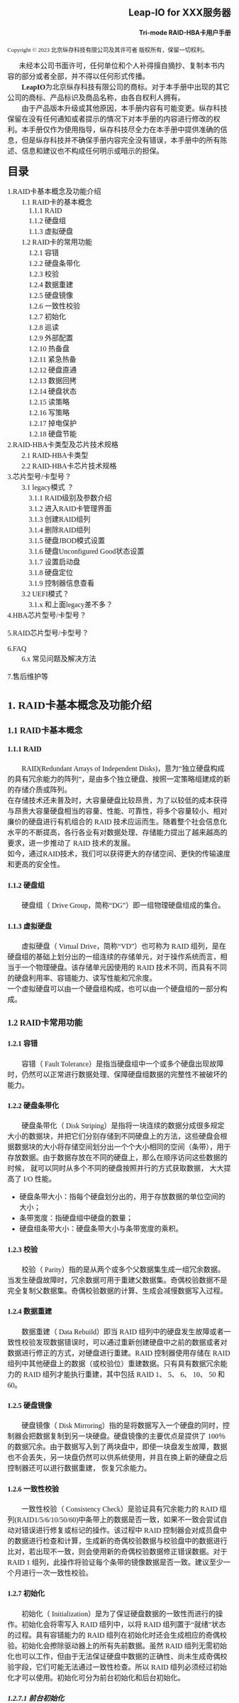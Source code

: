 
<br /><br /><br /><br /><br />
## <p align=right>Leap-IO for XXX服务器
#### <p align=right>Tri-mode RAID-HBA卡用户手册 


<div STYLE="page-break-after: always;"></div>

<font size=2 face="黑体"> Copyright © 2023 北京纵存科技有限公司及其许可者 版权所有，保留一切权利。  

&emsp;&emsp;<font size=3 face="宋体">未经本公司书面许可，任何单位和个人补得擅自摘抄、复制本书内容的部分或者全部，并不得以任何形式传播。<br />
&emsp;&emsp;**LeapIO**为北京纵存科技有限公司的商标。对于本手册中出现的其它公司的商标、产品标识及商品名称，由各自权利人拥有。<br />
&emsp;&emsp;由于产品版本升级或其他原因，本手册内容有可能变更。纵存科技保留在没有任何通知或者提示的情况下对本手册的内容进行修改的权利。本手册仅作为使用指导，纵存科技尽全力在本手册中提供准确的信息，但是纵存科技并不确保手册内容完全没有错误，本手册中的所有陈述、信息和建议也不构成任何明示或暗示的担保。

<div STYLE="page-break-after: always;"></div>

<font size=5 face="黑体">**目录**</font> <br />

<font size=3 face="宋体">1.RAID卡基本概念及功能介绍<br />
&emsp;&emsp;1.1 RAID卡的基本概念<br />
&emsp;&emsp;&emsp;1.1.1 RAID<br />
&emsp;&emsp;&emsp;1.1.2 硬盘组<br />
&emsp;&emsp;&emsp;1.1.3 虚拟硬盘<br />
&emsp;&emsp;1.2 RAID卡的常用功能<br />
&emsp;&emsp;&emsp;1.2.1   容错<br />
&emsp;&emsp;&emsp;1.2.2   硬盘条带化<br />
&emsp;&emsp;&emsp;1.2.3   校验<br />
&emsp;&emsp;&emsp;1.2.4   数据重建<br />
&emsp;&emsp;&emsp;1.2.5   硬盘镜像<br />
&emsp;&emsp;&emsp;1.2.6   一致性校验<br />
&emsp;&emsp;&emsp;1.2.7   初始化<br />
&emsp;&emsp;&emsp;1.2.8   巡读<br />
&emsp;&emsp;&emsp;1.2.9   外部配置<br />
&emsp;&emsp;&emsp;1.2.10  热备盘<br />
&emsp;&emsp;&emsp;1.2.11  紧急热备<br />
&emsp;&emsp;&emsp;1.2.12  硬盘直通<br />
&emsp;&emsp;&emsp;1.2.13  数据回拷<br />
&emsp;&emsp;&emsp;1.2.14  硬盘状态<br />
&emsp;&emsp;&emsp;1.2.15  读策略<br />
&emsp;&emsp;&emsp;1.2.16  写策略<br />
&emsp;&emsp;&emsp;1.2.17  掉电保护<br />
&emsp;&emsp;&emsp;1.2.18  硬盘节能<br />
2.RAID-HBA卡类型及芯片技术规格<br />
&emsp;&emsp;2.1 RAID-HBA卡类型<br />
&emsp;&emsp;2.2 RAID-HBA卡芯片技术规格<br />
3.芯片型号/卡型号？ <br />
&emsp;&emsp;3.1 legacy模式 ？<br />
&emsp;&emsp;&emsp;3.1.1 RAID级别及参数介绍<br />
&emsp;&emsp;&emsp;3.1.2 进入RAID卡管理界面<br />
&emsp;&emsp;&emsp;3.1.3 创建RAID组列<br />
&emsp;&emsp;&emsp;3.1.4 删除RAID组列<br />
&emsp;&emsp;&emsp;3.1.5 硬盘JBOD模式设置<br />
&emsp;&emsp;&emsp;3.1.6 硬盘Unconfigured Good状态设置<br />
&emsp;&emsp;&emsp;3.1.7 设置启动盘<br />
&emsp;&emsp;&emsp;3.1.8 硬盘定位<br />
&emsp;&emsp;&emsp;3.1.9 控制器信息查看<br />
&emsp;&emsp;3.2 UEFI模式？<br />
&emsp;&emsp;&emsp;3.1.x 和上面legacy差不多？<br/>
4.HBA芯片型号/卡型号？ <br />

5.RAID芯片型号/卡型号？<br /> 

6.FAQ<br />
&emsp;&emsp;6.x 常见问题及解决方法<br />

7.售后维护等<br />

<div STYLE="page-break-after: always;"></div>

## 1. RAID卡基本概念及功能介绍
### 1.1 RAID卡基本概念
#### 1.1.1 RAID
&emsp;&emsp;RAID(Redundant Arrays of Independent Disks)，意为“独立硬盘构成的具有冗余能力的阵列”，是由多个独立硬盘、按照一定策略组建成的新的存储介质或阵列。
&emsp;&emsp;<br />在存储技术还未普及时，大容量硬盘比较昂贵，为了以较低的成本获得与昂贵大容量硬盘相当的容量、性能、可靠性，将多个容量较小、相对廉价的硬盘进行有机组合的 RAID 技术应运而生。随着整个社会信息化水平的不断提高，各行各业有对数据处理、存储能力提出了越来越高的要求，进一步推动了 RAID 技术的发展。
&emsp;&emsp;<br />如今，通过RAID技术，我们可以获得更大的存储空间、更快的传输速度和更高的安全性。
#### 1.1.2 硬盘组
&emsp;&emsp;硬盘组（ Drive Group，简称“DG”）即一组物理硬盘组成的集合。
#### 1.1.3 虚拟硬盘
&emsp;&emsp;虚拟硬盘（ Virtual Drive，简称“VD”）也可称为 RAID 组列，是在硬盘组的基础上划分出的一组连续的存储单元，对于操作系统而言，相当于一个物理硬盘。该存储单元因使用的 RAID 技术不同，而具有不同的硬盘利用率、容错能力、读写性能和冗余度。
&emsp;&emsp;<br />一个虚拟硬盘可以由一个硬盘组构成，也可以由一个硬盘组的一部分构成。
### 1.2 RAID卡常用功能
#### 1.2.1 容错
&emsp;&emsp;容错（ Fault Tolerance）是指当硬盘组中一个或多个硬盘出现故障时，仍然可以正常进行数据处理、保障硬盘组数据的完整性不被破坏的能力。
#### 1.2.2 硬盘条带化
&emsp;&emsp;硬盘条带化（ Disk Striping）是指将一块连续的数据分成很多规定大小的数据块，并把它们分别存储到不同硬盘上的方法，这些硬盘会根据数据块的大小将存储空间划分出一个个大小相同的空间（条带），用于存放数据。由于数据存放在不同的硬盘上，那么在顺序访问这些数据的时候， 就可以同时从多个不同的硬盘按照并行的方式获取数据， 大大提高了 I/O 性能。
+ 硬盘条带大小：指每个硬盘划分出的，用于存放数据的单位空间的大小；
+ 条带宽度：指硬盘组中硬盘的数量；
+ 硬盘组条带大小：硬盘条带大小与条带宽度的乘积。
#### 1.2.3 校验
&emsp;&emsp;校验（ Parity）指的是从两个或多个父数据集生成一组冗余数据。当发生硬盘故障时，冗余数据可用于重建父数据集。奇偶校验数据不是完全复制父数据集。奇偶校验数据的计算、生成会减慢数据写入过程。
#### 1.2.4 数据重建
&emsp;&emsp;数据重建（ Data Rebuild）即当 RAID 组列中的硬盘发生故障或者一致性校验发现数据错误时，可以通过重新创建硬盘中之前的数据或者对数据进行修正的方式，对硬盘进行重建。RAID 控制器使用存储在 RAID 组列中其他硬盘上的数据（或校验位）重建数据。只有具有数据冗余能力的 RAID 组列才能执行重建，其中包括 RAID 1、 5、 6、 10、 50 和 60。
#### 1.2.5 硬盘镜像
&emsp;&emsp;硬盘镜像（ Disk Mirroring）指的是将数据写入一个硬盘的同时，控制器会把数据复制到另一块硬盘。硬盘镜像的主要优点是提供了 100％的数据冗余。由于数据写入到了两块盘中，即使一块盘发生故障，数据也不会丢失，另一块盘仍然可以供系统使用，并且在换上新的硬盘之后控制器还可以进行数据重建， 恢复冗余能力。
#### 1.2.6 一致性校验
&emsp;&emsp;一致性校验（ Consistency Check）是验证具有冗余能力的 RAID 组列(RAID1/5/6/10/50/60)中条带上的数据是否一致，如果不一致会尝试自动对错误进行修复或标记的操作。该过程中 RAID 控制器会对成员盘中的数据进行检查和计算，生成新的奇偶校验数据与校验盘中的数据进行比对，若出现不一致，则会使用新的奇偶校验数据修正错误数据。对于 RAID 1 组列，此操作将验证每个条带的镜像数据是否一致。建议至少一个月进行一次一致性校验。
#### 1.2.7 初始化
&emsp;&emsp;初始化（ Initialization）是为了保证硬盘数据的一致性而进行的操作。初始化会将零写入 RAID 组列中，以将 RAID 组列置于“就绪”状态的过程。具有容错能力的 RAID 组列在初始化时还会生成相应的奇偶校验。初始化会擦除驱动器上的所有先前数据。虽然 RAID 组列无需初始化也可以工作，但由于无法保证硬盘中数据的正确性、尚未生成奇偶校验字段，它们可能无法通过一致性检查。所以 RAID 组列必须经过初始化才可以使用。初始化可分为前台初始化和后台初始化。
##### 1.2.7.1 前台初始化
&emsp;&emsp;前台初始化分为两种：快速初始化(Fast)和全部初始化(Full)。
+ 快速初始化：控制器只需将硬盘组的前 100M（根据控制器不同大小可能会有差异）空间写零，就结束了初始化过程，用户可以快速使用硬盘组。
+ 全部初始化：控制器需要将硬盘组的全部空间写零，才会结束初始化过程。该初始化模式耗费时间较长，用户需要等待初始化结束可以使用硬盘组。
##### 1.2.7.2 后台初始化
&emsp;&emsp;后台初始化会在创建 RAID 组列后对成员盘进行检查，排查出硬盘错误、保证数据正确性。后台初始化会在 RAID 组列创建完成 5 分钟（不同固件版本可能存在差异） 后自动进行。后台初始化的目的是使具有冗余能力的 RAID 组列中各成员盘的数据满足 RAID 组列的级别要求：
+ 对于 RAID1、 10，后台初始化过程中如果发现主从成员盘的数据不一致，就会将主成员盘的数据复制到次成员盘中，覆盖不一致的数据；
+ 对于 RAID5、 6、 50、 60，后台初始化会对成员盘中条带的数据进行奇偶校验，如果发现新的校验位和组列中现存的校验数据不一致，就会使用新的校验数据替换掉旧数据。

&emsp;&emsp;后台初始化和一致性检验的功能类似，两者区别在于后台初始化是创建 RAID 组列后强制进行的操作，而一致性校验不是。后台初始化时要求RAID5、 6 级别的 RAID 组列满足最小成员盘数量，如果不能满足最小成员盘数量要求，后台初始化不会进行，需要手动进行。
+ RAID1 级别的 RAID 组列要求至少有 2 块成员盘，才可进行后台初始化；
+ RAID5 级别的 RAID 组列要求至少有 5 块成员盘，才可进行后台初始化；
+ RAID6 级别的 RAID 组列要求至少有 7 块成员盘，才可进行后台初始化；
#### 1.2.8 巡读
&emsp;&emsp;巡读（ Patrol Read）功能指的是通过对控制器下的硬盘进行巡回检查，以发现可能导致硬盘故障的潜在错误，然后采取措施纠正错误。巡读的目的是在数据损坏之前检测出硬盘故障，从而保护硬盘上数据的完整性。
&emsp;&emsp;发现错误后采取何种纠正措施取决于 RAID 组列的配置和出现的错误类型。巡读操作仅在控制器闲置了一段规定的时间后，并且没有其他后台任务执行时才会开始。
#### 1.2.9 外部配置
&emsp;&emsp;当插入服务器的硬盘带有RAID配置信息时(之前在其他 RAID 控制器上被配置为某一RAID组列的成员盘)， MegaRAID Storage Manager软件将会把 硬盘状态识别为外部配置(Foreign Configuration)，以提醒用户该硬盘带有之前的RAID配置信息，无法直接使用。这种情况下，用户可以将硬盘中带有的配置重新导入(Import)RAID控制器，实现RAID组列的迁移，或者可以清除配置，以便创建新的配置。
#### 1.2.10 热备盘
&emsp;&emsp;热备盘（ Hot Spares）是控制器系统下额外保留的、未使用的硬盘。它通常处于待机模式，如果RAID 组列中的成员盘发生故障，热备盘无需系统重启或用户干预即可自动更换故障盘。MegaRAID SAS RAID 控制器可以使用热备用驱动器实现故障驱动器的自动重建，从而提供高度的容错能力和零停机时间。
&emsp;&emsp;热备盘只对具有冗余能力的 RAID 组列生效： RAID1、 5、 6、 10、 50、 60。
&emsp;&emsp;RAID 控制器支持如下两种热备盘：
+ 局部热备盘（专用热备盘）：局部热备盘只能为一个或多个特定的 RAID 组列服务，如果其他组列出现故障盘，局部热备盘不会进行自动更换；
+ 全局热备盘：全局热备盘可以为 RAID 控制器下的所有 RAID 组列服务，当任何一个 RAID 组列出现成员盘故障时，全局热备盘都会自动顶替故障盘。
  
注意：设置热备盘时，其容量要等于或大于故障盘。
#### 1.2.11 紧急热备
&emsp;&emsp;与需要单独设置热备盘不同，紧急热备(Emergency Spare)策略允许RAID控制器在没有热备盘的情况下，当RAID组列出现故障盘时，使用空闲的Unconfigured Good状态硬盘作为故障盘的替代盘，自动对RAID组列进行补充，从而保证控制器下RAID组列的正常使用。
&emsp;&emsp;紧急热备要求用于备份的硬盘容量等于或大于故障盘，且只对具有冗余能力的RAID组列(RAID1、5、6、10、50、60)生效。
#### 1.2.12 硬盘直通
&emsp;&emsp;硬盘直通（ JBOD）又称指令透传，是指插在 RAID 卡上的物理硬盘在不配置虚拟硬盘的情况下，用户指令可以直接透传到硬盘、直接被操作系统识别、管理，而不经过 RAID 控制器处理。因为不受 RAID 控制器控制，所以直通硬盘无法组建 RAID 组列，但硬盘直通可以保证数据传输的稳定性，进而提高数据的安全性和传输性能。
#### 1.2.13 数据回拷
&emsp;&emsp;对于由冗余功能的 RAID 组列(RAID 1、5、6、10、50、60)，出现故障盘后，控制器会自动将数据重建至热备盘。当把故障盘换下、插上新的健康硬盘后，控制器会把重建好的热备盘数据回拷(Copyback)至健康硬盘中。回拷完成后，热备盘将自动恢复为热备状态。
#### 1.2.14 硬盘状态
&emsp;&emsp;硬盘状态反映了硬盘当前的工作模式、硬盘功能、正在进行何种操作等信息。<br/>
&emsp;&emsp;表1-1描述了HBA卡下硬盘的状态：</font>

<font size=2> 表1-1 HBA卡硬盘状态表</font> 
<font size=3 face="宋体">
| 状态| 含义 |
|--------|--------|
| Online| 控制器正在使用的硬盘，是现有 RAID 组列中的成员。|
| Ready|准备状态，该状态的硬盘可以用作 RAID 组列成员盘，也可以分配为热备盘。该状态的硬盘无法直接被操作系统发现、使用。|
|Available|该硬盘可能尚未准备好，因此不适合作为 RAID 成员盘或热备盘使用。|
|Failed|之前状态为“Online”或“Hot Spare”的硬盘，被固件检查出存在不可恢复的错误后，将变为 Failed 状态。|
|Missing|该硬盘被移除或处于未响应状态。|
|Standby|该设备不是硬盘设备。|
|Out of Sync|该硬盘为 IR RAID 组列的成员盘，但是和该 RAID 组列其他成员盘的数据不同步。|
|Degraded|该硬盘是 RAID 组列的一部分，且目前处于降级状态。|
|Rebuilding|硬盘正在进行数据重建。|
|Optimal|该硬盘为 RAID 组列成员盘，且状态良好。|</font> 

<font size=2> 表1-2 RAID卡硬盘状态表</font> 
<font size=3 face="宋体">
| 状态| 含义 |
|--------|--------|
| Online| 控制器正在使用的硬盘，是现有 RAID 组列中的成员。|
|Unconfigured Good|未被配置的良好状态，该状态的硬盘可以用作 RAID 组列成员盘，也可以分配为热备盘。该状态的硬盘无法直接被操作系统发现、使用。|
| Ready|准备状态，该状态的硬盘可以用作 RAID 组列成员盘，也可以分配为热备盘。该状态的硬盘无法直接被操作系统发现、使用。|
|Hot Spare|热备盘。该硬盘已经上电，并且准备在 RAID 组列中出现故障盘时，随时顶替故障盘。|
|Failed|之前状态为“Online”或“Hot Spare”的硬盘，被固件检查出存在不可恢复的错误后，将变为 Failed 状态。|
|Rebuild|硬盘正在进行数据重建，为了恢复 RAID 组列的冗余能力。|
|Unconfigured Bad|硬盘处在 Unconfigured Good 状态或未被初始化状态时，被固件检查出存在不可修复的错误，将会变为 Unconfigured Bad 状态。|
|Missing|丢失。RAID 组列中的硬盘被拔出后将处于丢失状态。|
|Offline|离线。该盘之前为 RAID 组列成员盘，现在处于离线状态，不可使用。|
|Shield State|临界状态。此时硬盘正在进行诊断操作。|
|Copyback|当硬盘正在替换 RAID 组列中 Failed 状态的硬盘时，会处于该状态。|
|JBOD|直通硬盘。不受RAID控制器的控制, 可直接被上层操作系统发现、使用。|

#### 1.2.15 读策略
&emsp;&emsp;RAID 组列的读策略有两种：
+ No Read Ahead：关闭预读取功能；
+ Read Ahead：开启预读取功能。在读取所请求的数据外，控制器会将请求数据所在地址之后的部分数据也读入到 Cache 中，以期望这些数据随后被系统使用时可以直接在 Cache 中命中，从而增快响应速度、提高读性能。
#### 1.2.16 写策略
&emsp;&emsp;RAID组列的写策略(Write Policy)有三种：
+ Always Write Back：一直使用写回策略。无论是否存在超级电容， RAID 组列都将使用写回策略进行数据写入。写回策略是指，控制器在将请求写入的数据写入 Cache 后，就向上层软件反馈写操作完成，可 RAID 控制器不会马上将数据写至硬盘，而是等到 Cache 写满后，才将这些数据一起写入指硬盘。如果控制器没有搭配超级电容时出现异常掉电，可能会使写入 Cache 中的数据还未写入至硬盘，就因掉电而丢失；
+ Write Through：控制器在将请求写入的数据写入至硬盘后，才向上层软件反馈写操作完成；
+ Write Back：条件使用写回策略。与 Always Write Back 不同， Write Back 策略在控制器使用超级电容时，会一直开启写回功能，而当检测到没有超级电容、电容正在充放电或电容损坏时，会自动切换至 Write Through 策略，从而保证数据不被丢失。

#### 1.2.17 掉电保护
&emsp;&emsp;当控制器搭配超级电容时，如果遇到异常掉电的情形，超级电容模块会利用电容中存储的电量，将Cache 中的数据写入至模块中的 Nand Flash 中进行保存，等到控制器下次上电时，再将存储在 NandFlash 中的数据写回 Cache，进而保证数据不会因掉电而丢失。

#### 1.2.18 硬盘节能
&emsp;&emsp;RAID 控制器具有硬盘节能的功能。当该功能开启时，控制器下 Unconfigured Good 状态的硬盘、热备盘都将处于节能状态。控制器允许节能状态下的硬盘暂时停转，当出现需要使用这些硬盘的操作时（如 RAID 组建、 RAID 组列出现故障盘等），将硬盘从节能状态唤醒。
&emsp;&emsp;硬盘节能状态适用于所有旋转式 SAS 和 SATA 硬盘。

## 2. RAID-HBA 卡类型及芯片技术规格
### 2.1 RAID-HBA卡类型
&emsp;&emsp;RAID-HBA 卡的类型及基本信息如表 2-1 所示。</font> <br/>
<font size=2> 表2-1 RAID-HBA卡类型及基本信息</font> 
<font size=3 face="宋体">
|物料描述|厂商|芯片|固件类型|芯片厂商|
|-|-|-|-|-|
|LSI 9400-16i Tri-mode HBA卡|博通|SAS3416|IT|博通|
|Leap-io xxx|LeapIO|xxxx|HBA|LeapIO|
|Leap-io xxx|LeapIO|xxxx|RAID|LeapIO|

缺真实的产品信息，要么编。

### 2.2 RAID-HBA卡芯片技术规格

xxxx  需要芯片具体信息  现在应该无法写

## 3. LSI SAS3416  HBA
这需要我们的产品信息填写上去，配上操作截图。  现在应该无法写

## 4. LSI SAS3516  RAID
这需要我们的产品信息填写上去，配上操作截图。  现在应该无法写

## 5. LSI SAS3416  HBA最新产品

这需要我们的产品信息填写上去，配上操作截图。  现在应该无法写
## 6. LSI SAS3516  RAID最新产品 
这需要我们的产品信息填写上去，配上操作截图。  现在应该无法写

## 7. FAQ
这个可以慢慢补充出来一版
</font> 